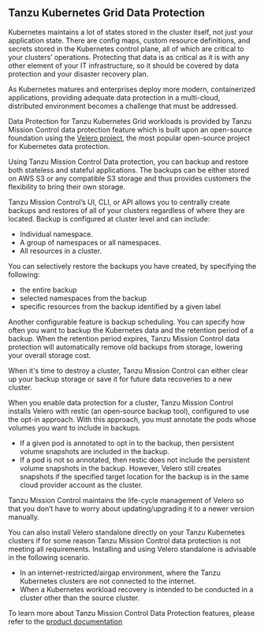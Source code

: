 ## **Tanzu Kubernetes Grid Data Protection**

Kubernetes maintains a lot of states stored in the cluster itself, not just your application state. There are config maps, custom resource definitions, and secrets stored in the Kubernetes control plane, all of which are critical to your clusters’ operations. Protecting that data is as critical as it is with any other element of your IT infrastructure, so it should be covered by data protection and your disaster recovery plan.

As Kubernetes matures and enterprises deploy more modern, containerized applications, providing adequate data protection in a multi-cloud, distributed environment becomes a challenge that must be addressed.

Data Protection for Tanzu Kubernetes Grid workloads is provided by Tanzu Mission Control data protection feature which is built upon an open-source foundation using the [Velero project](https://velero.io/), the most popular open-source project for Kubernetes data protection. 

Using Tanzu Mission Control Data protection, you can backup and restore both stateless and stateful applications. The backups can be either stored on AWS S3 or any compatible S3 storage and thus provides customers the flexibility to bring their own storage.

Tanzu Mission Control’s UI, CLI, or API allows you to centrally create backups and restores of all of your clusters regardless of where they are located. Backup is configured at cluster level and can include:

- Individual namespace.
- A group of namespaces or all namespaces.
- All resources in a cluster.

You can selectively restore the backups you have created, by specifying the following:

- the entire backup
- selected namespaces from the backup
- specific resources from the backup identified by a given label

Another configurable feature is backup scheduling. You can specify how often you want to backup the Kubernetes data and the retention period of a backup. When the retention period expires, Tanzu Mission Control data protection will automatically remove old backups from storage, lowering your overall storage cost.

When it's time to destroy a cluster, Tanzu Mission Control can either clear up your backup storage or save it for future data recoveries to a new cluster. 

When you enable data protection for a cluster, Tanzu Mission Control installs Velero with restic (an open-source backup tool), configured to use the opt-in approach. With this approach, you must annotate the pods whose volumes you want to include in backups.

- If a given pod is annotated to opt in to the backup, then persistent volume snapshots are included in the backup.
- If a pod is not so annotated, then restic does not include the persistent volume snapshots in the backup. However, Velero still creates snapshots if the specified target location for the backup is in the same cloud provider account as the cluster.

Tanzu Mission Control maintains the life-cycle management of Velero so that you don’t have to worry about updating/upgrading it to a newer version manually. 

You can also install Velero standalone directly on your Tanzu Kubernetes clusters if for some reason Tanzu Mission Control data protection is not meeting all requirements.  Installing and using Velero standalone is advisable in the following scenario.

- In an internet-restricted/airgap environment, where the Tanzu Kubernetes clusters are not connected to the internet. 
- When a Kubernetes workload recovery is intended to be conducted in a cluster other than the source cluster. 

To learn more about Tanzu Mission Control Data Protection features, please refer to the [product documentation](https://docs.vmware.com/en/VMware-Tanzu-Mission-Control/services/tanzumc-concepts/GUID-C16557BC-EB1B-4414-8E63-28AD92E0CAE5.html)